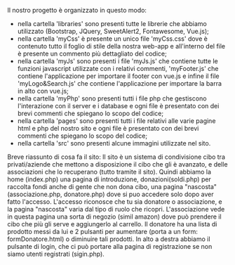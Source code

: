 Il nostro progetto è organizzato in questo modo:
- nella cartella 'libraries' sono presenti tutte le librerie che abbiamo utilizzato (Bootstrap, JQuery, SweetAlert2, Fontawesome, Vue.js);
- nella cartella 'myCss' è presente un unico file 'myCss.css' dove è contenuto tutto il foglio di stile della nostra web-app e all'interno del file è presente un commento più dettagliato del codice;
- nella cartella 'myJs' sono presenti i file 'myJs.js' che contiene tutte le funzioni javascript utilizzate con i relativi commenti, 'myFooter.js' che contiene l'applicazione per importare il footer con vue.js e infine il file 'myLogo&Search.js' che contiene l'applicazione per importare la barra in alto con vue.js;
- nella cartella 'myPhp' sono presenti tutti i file php che gestiscono l'interazione con il server e i database e ogni file è presentato con dei brevi commenti che spiegano lo scopo del codice;
- nella cartella 'pages' sono presenti tutti i file relativi alle varie pagine html e php del nostro sito e ogni file è presentato con dei brevi commenti che spiegano lo scopo del codice;
- nella cartella 'src' sono presenti alcune immagini utilizzate nel sito.

Breve riassunto di cosa fa il sito:
Il sito è un sistema di condivisione cibo tra privati/aziende che mettono a disposizione il cibo che gli è avanzato, e delle associazioni che lo recuperano (tutto tramite il sito). Quindi abbiamo la home (index.php) una pagina di introduzione, donazioni(soldi.php) per raccolta fondi anche di gente che non dona cibo, una pagina "nascosta" (associazione.php, donatore.php) dove si puo accedere solo dopo aver fatto l'accesso. L'accesso riconosce che tu sia donatore o associazione, e la pagina "nascosta" varia dal tipo di ruolo che ricopri. L'associazione vede in questa pagina una sorta di negozio (simil amazon) dove può prendere il cibo che più gli serve e aggiungerlo al carrello. Il donatore ha una lista di prodotto messi da lui e 2 pulsanti per aumentare (porta a un form: formDonatore.html) o diminuire tali prodotti. In alto a destra abbiamo il pulsante di login, che ci può portare alla pagina di registrazione se non siamo utenti registrati (sigin.php).
